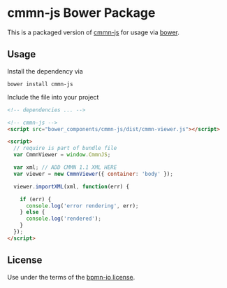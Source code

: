 # cmmn-js Bower Package

This is a packaged version of [cmmn-js](https://github.com/bpmn-io/cmmn-js) for usage via [bower](http://bower.io).


## Usage

Install the dependency via

```
bower install cmmn-js
```

Include the file into your project

```html
<!-- dependencies ... -->

<!-- cmmn-js -->
<script src="bower_components/cmmn-js/dist/cmmn-viewer.js"></script>

<script>
  // require is part of bundle file
  var CmmnViewer = window.CmmnJS;

  var xml; // ADD CMMN 1.1 XML HERE
  var viewer = new CmmnViewer({ container: 'body' });

  viewer.importXML(xml, function(err) {

    if (err) {
      console.log('error rendering', err);
    } else {
      console.log('rendered');
    }
  });
</script>
```

## License

Use under the terms of the [bpmn-io license](http://bpmn.io/license).